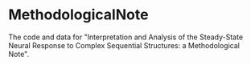 # MethodologicalNote
The code and data for "Interpretation and Analysis of the Steady-State Neural Response to Complex Sequential Structures: a Methodological Note".
